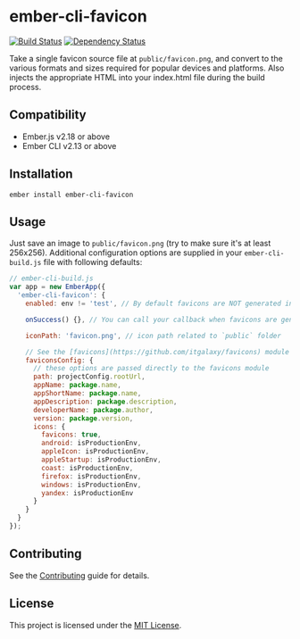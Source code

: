 # ember-cli-favicon

[![Build Status](https://travis-ci.org/davewasmer/ember-cli-favicon.svg?branch=master)](https://travis-ci.org/davewasmer/ember-cli-favicon)
[![Dependency Status](https://david-dm.org/davewasmer/ember-cli-favicon.svg)](https://david-dm.org/davewasmer/ember-cli-favicon.svg)

Take a single favicon source file at `public/favicon.png`, and convert to the various formats and sizes required for popular devices and platforms. Also injects the appropriate HTML into your index.html file during the build process.

Compatibility
------------------------------------------------------------------------------

* Ember.js v2.18 or above
* Ember CLI v2.13 or above


Installation
------------------------------------------------------------------------------

```
ember install ember-cli-favicon
```

Usage
------------------------------------------------------------------------------

Just save an image to `public/favicon.png` (try to make sure it's at least 256x256). Additional configuration options are supplied in your `ember-cli-build.js` file with following defaults:

```js
// ember-cli-build.js
var app = new EmberApp({
  'ember-cli-favicon': {
    enabled: env != 'test', // By default favicons are NOT generated in TEST env to speedup builds

    onSuccess() {}, // You can call your callback when favicons are generated successfully

    iconPath: 'favicon.png', // icon path related to `public` folder

    // See the [favicons](https://github.com/itgalaxy/favicons) module for details on the available configuration options.
    faviconsConfig: {
      // these options are passed directly to the favicons module
      path: projectConfig.rootUrl,
      appName: package.name,
      appShortName: package.name,
      appDescription: package.description,
      developerName: package.author,
      version: package.version,
      icons: {
        favicons: true,
        android: isProductionEnv,
        appleIcon: isProductionEnv,
        appleStartup: isProductionEnv,
        coast: isProductionEnv,
        firefox: isProductionEnv,
        windows: isProductionEnv,
        yandex: isProductionEnv
      }
    }
  }
});
```

Contributing
------------------------------------------------------------------------------

See the [Contributing](CONTRIBUTING.md) guide for details.

License
------------------------------------------------------------------------------

This project is licensed under the [MIT License](LICENSE.md).
